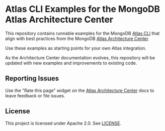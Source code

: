# Atlas CLI Examples for the MongoDB Atlas Architecture Center

This repository contains runnable examples for the MongoDB
[Atlas CLI](https://www.mongodb.com/docs/atlas/cli/)
that align with best practices from the MongoDB
[Atlas Architecture Center](https://www.mongodb.com/docs/atlas/architecture/current/).

Use these examples as starting points for your own Atlas integration.

As the Architecture Center documentation evolves, this repository will be updated with new examples 
and improvements to existing code. 

## Reporting Issues

Use the "Rate this page" widget on the
[Atlas Architecture Center](https://www.mongodb.com/docs/atlas/architecture/current/)
docs to leave feedback or file issues.

## License

This project is licensed under Apache 2.0. See [LICENSE](LICENSE.md).
